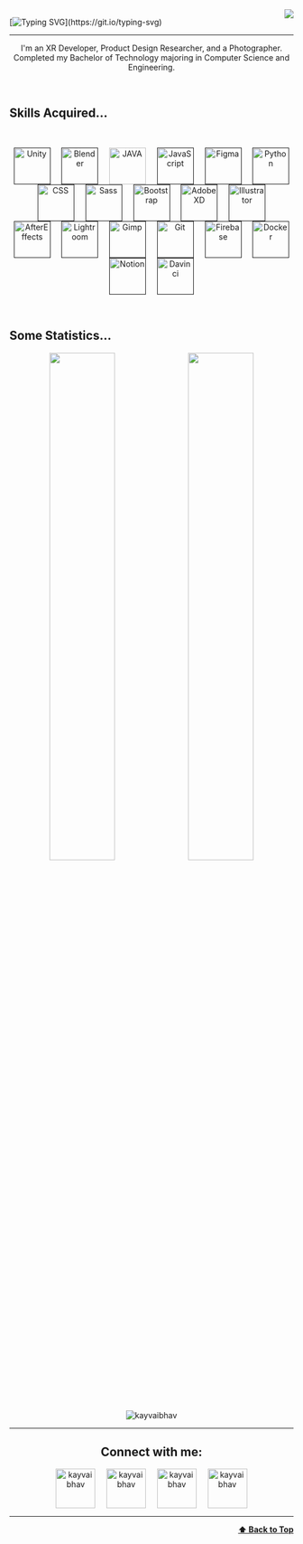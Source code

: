  <img align="right" src="https://visitor-badge.laobi.icu/badge?page_id=kayvaibhav.kayvaibhav">
 

[![Typing SVG](https://readme-typing-svg.herokuapp.com?font=Montserrat&size=35&color=D1755D81&width=500&lines=Hello%2C+there!+%F0%9F%91%8B;This+is+Kumar+Vaibhav....;Nice+to+meet+you!)](https://git.io/typing-svg)

---

<p align="center"> I'm an XR Developer, Product Design Researcher, and a Photographer. Completed my Bachelor of Technology majoring in Computer Science and Engineering.
<p>
<br>
 
<h2> Skills Acquired...</h2> 
<br>
<p align="center"> 
 <a href=" " target="blank"><img align="center" src="https://img.icons8.com/dusk/452/unity.png" alt="Unity" height="65" width="65" /></a> &nbsp;&nbsp;&nbsp;
<a href=" " target="blank"><img align="center" src="https://img.icons8.com/dusk/344/blender-3d.png" alt="Blender" height="65" width="65" /></a> &nbsp;&nbsp;&nbsp;    
<a href="https://docs.oracle.com/en/java/" target="blank"><img align="center" src="https://img.icons8.com/dusk/452/java-coffee-cup-logo.png" alt="JAVA" height="65" width="65" /></a> &nbsp;&nbsp;&nbsp; 
<a href=" " target="blank"><img align="center" src="https://img.icons8.com/dusk/452/javascript.png" alt="JavaScript" height="65" width="65" /></a> &nbsp;&nbsp;&nbsp;
 <a href=" " target="blank"><img align="center" src="https://img.icons8.com/office/452/figma.png" alt="Figma" height="65" width="65" /></a> &nbsp;&nbsp;&nbsp;
 <a href=" " target="blank"><img align="center" src="https://img.icons8.com/dusk/452/python.png" alt="Python" height="65" width="65" /></a> &nbsp;&nbsp;&nbsp;
 <a href=" " target="blank"><img align="center" src="https://img.icons8.com/dusk/452/css3.png" alt="CSS" height="65" width="65" /></a> &nbsp;&nbsp;&nbsp;
 <a href=" " target="blank"><img align="center" src="https://img.icons8.com/color/452/sass-avatar.png" alt="Sass" height="65" width="65" /></a> &nbsp;&nbsp;&nbsp;
 <a href=" " target="blank"><img align="center" src="https://img.icons8.com/color/452/bootstrap.png" alt="Bootstrap" height="65" width="65" /></a> &nbsp;&nbsp;&nbsp;
 <!-- <a href=" " target="blank"><img align="center" src="https://img.icons8.com/dusk/452/react.png" alt="React" height="65" width="65" /></a> &nbsp;&nbsp;&nbsp; -->
 <!-- <a href=" " target="blank"><img align="center" src="https://img.icons8.com/color/452/redis.png" alt="Redis" height="65" width="65" /></a> &nbsp;&nbsp;&nbsp; -->
 <!-- <a href=" " target="blank"><img align="center" src="https://img.icons8.com/color/344/graphql.png" alt="graphql" height="65" width="65" /></a> &nbsp;&nbsp;&nbsp; -->
 <!-- <a href=" " target="blank"><img align="center" src="https://img.icons8.com/external-tal-revivo-green-tal-revivo/452/external-redux-an-open-source-javascript-library-for-managing-application-state-logo-green-tal-revivo.png" alt="Redux" height="65" width="65" /></a> &nbsp;&nbsp;&nbsp; -->
 <!-- <a href=" " target="blank"><img align="center" src="https://img.icons8.com/fluency/452/node-js.png" alt="Node" height="65" width="65" /></a> &nbsp;&nbsp;&nbsp; -->
 <!-- <a href=" " target="blank"><img align="center" src="https://img.icons8.com/color/452/spring-logo.png" alt="Spring" height="65" width="65" /></a> &nbsp;&nbsp;&nbsp; -->
 <!-- <a href=" " target="blank"><img align="center" src="https://img.icons8.com/dusk/452/selenium-test-automation.png" alt="Selenium" height="65" width="65" /></a> &nbsp;&nbsp;&nbsp; -->
 <a href=" " target="blank"><img align="center" src="https://img.icons8.com/dusk/452/adobe-xd.png" alt="AdobeXD" height="65" width="65" /></a> &nbsp;&nbsp;&nbsp;
 <a href=" " target="blank"><img align="center" src="https://img.icons8.com/dusk/452/adobe-illustrator.png" alt="Illustrator" height="65" width="65" /></a> &nbsp;&nbsp;&nbsp;
 <a href=" " target="blank"><img align="center" src="https://img.icons8.com/dusk/452/adobe-after-effects.png" alt="AfterEffects" height="65" width="65" /></a> &nbsp;&nbsp;&nbsp;
 <a href=" " target="blank"><img align="center" src="https://img.icons8.com/dusk/452/adobe-lightroom.png" alt="Lightroom" height="65" width="65" /></a> &nbsp;&nbsp;&nbsp;
 <a href=" " target="blank"><img align="center" src="https://img.icons8.com/dusk/344/gimp.png" alt="Gimp" height="65" width="65" /></a> &nbsp;&nbsp;&nbsp; 
 <!-- <a href=" " target="blank"><img align="center" src="https://img.icons8.com/color/344/mongodb.png" alt="Mongo" height="65" width="65" /></a> &nbsp;&nbsp;&nbsp; -->
 <!-- <a href=" " target="blank"><img align="center" src="https://img.icons8.com/color/344/mysql-logo.png" alt="mysql" height="65" width="65" /></a> &nbsp;&nbsp;&nbsp; -->
 <!-- <a href=" " target="blank"><img align="center" src="https://img.icons8.com/color/344/postgreesql.png" alt="Postgre" height="65" width="65" /></a> &nbsp;&nbsp;&nbsp; -->
 <a href=" " target="blank"><img align="center" src="https://img.icons8.com/color/452/git.png" alt="Git" height="65" width="65" /></a> &nbsp;&nbsp;&nbsp;
 <a href=" " target="blank"><img align="center" src="https://img.icons8.com/external-tal-revivo-shadow-tal-revivo/344/external-firebase-a-googles-mobile-platform-that-helps-you-quickly-develop-high-quality-apps-logo-shadow-tal-revivo.png" alt="Firebase" height="65" width="65" /></a> &nbsp;&nbsp;&nbsp;
<a href=" " target="blank"><img align="center" src="https://img.icons8.com/dusk/344/docker.png" alt="Docker" height="65" width="65" /></a> &nbsp;&nbsp;&nbsp;
 <a href=" " target="blank"><img align="center" src="https://img.icons8.com/dusk/344/notion.png" alt="Notion" height="65" width="65" /></a> &nbsp;&nbsp;&nbsp;
 <a href=" " target="blank"><img align="center" src="https://img.icons8.com/dusk/344/davinci-resolve.png" alt="Davinci" height="65" width="65" /></a> &nbsp;&nbsp;&nbsp; 
</p>  
<br>
  
 
## Some Statistics...
<p  align="center">
  <img width="48%" src="https://github-readme-stats.vercel.app/api?username=kayvaibhav&show_icons=true&theme=calm" />
  <img width="48%" src="https://github-readme-streak-stats.herokuapp.com/?user=kayvaibhav&theme=calm" />
<img align="center" src="https://github-readme-stats.vercel.app/api/top-langs?username=kayvaibhav&show_icons=true&locale=en&layout=compact&theme=calm" alt="kayvaibhav" /> 
</p> 

 ---
 
<!--- [![Kumar's github activity graph](https://activity-graph.herokuapp.com/graph?username=kayvaibhav&bg_color=373f51&color=ebcfb2&line=ecae49&point=c5705d&area=true&hide_border=false&radius=7)](https://github.com/ashutosh00710/github-readme-activity-graph)
 ---
   
<h2 align="center">Some Contribution... 🐍:</h2>
<p align="center">
 <img src="https://github.com/kayvaibhav/kayvaibhav/raw/output/github-contribution-grid-snake.svg" alt="snake"></center>
</p> 
 
--- --->
 
<h2 align="center">Connect with me:</h2>
<p align="center">
<a href="https://twitter.com/kayvaibhav" target="blank"><img align="center" src="https://img.icons8.com/cute-clipart/64/000000/twitter.png" alt="kayvaibhav" height="70" width="70" /></a> &nbsp;&nbsp;&nbsp;
<a href="https://www.linkedin.com/in/kayvaibhav/" target="blank"><img align="center" src="https://img.icons8.com/cute-clipart/64/000000/linkedin.png" alt="kayvaibhav" height="70" width="70" /></a>&nbsp;&nbsp;&nbsp;&nbsp;
<a href="https://instagram.com/kayvaibhav" target="blank"><img align="center" src="https://img.icons8.com/cute-clipart/64/000000/instagram-new.png" alt="kayvaibhav" height="70" width="70" /></a>&nbsp;&nbsp;&nbsp;&nbsp;
<a href="https://dribbble.com/kayvaibhav" target="blank"><img align="center" src="https://img.icons8.com/cute-clipart/344/dribbble.png" alt="kayvaibhav" height="70" width="70" /></a>
</p>

<!-- - 📫 Reach me at : **kumar.1923cs1075@kiet.edu** -->

<hr>
<div align="right">
    <b><a href="#">⬆️ Back to Top</a></b>
</div>
